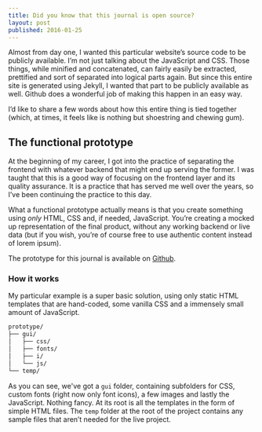 ```yaml
---
title: Did you know that this journal is open source?
layout: post
published: 2016-01-25
---
```


Almost from day one, I wanted this particular website’s source code to be publicly available. I’m not just talking about the JavaScript and CSS. Those things, while minified and concatenated, can fairly easily be extracted, prettified and sort of separated into logical parts again. But since this entire site is generated using Jekyll, I wanted that part to be publicly available as well. Github does a wonderful job of making this happen in an easy way.

I’d like to share a few words about how this entire thing is tied together (which, at times, it feels like is nothing but shoestring and chewing gum).

## The functional prototype

At the beginning of my career, I got into the practice of separating the frontend with whatever backend that might end up serving the former. I was taught that this is a good way of focusing on the frontend layer and its quality assurance. It is a practice that has served me well over the years, so I’ve been continuing the practice to this day.

What a functional prototype actually means is that you create something using _only_ HTML, CSS and, if needed, JavaScript. You’re creating a mocked up representation of the final product, without any working backend or live data (but if you wish, you’re of course free to use authentic content instead of lorem ipsum).

The prototype for this journal is available on [Github](https://github.com/frippz/blog-prototype).

### How it works

My particular example is a super basic solution, using only static HTML templates that are hand-coded, some vanilla CSS and a immensely small amount of JavaScript.

~~~bash
prototype/
├── gui/
│   ├── css/
│   ├── fonts/
│   ├── i/
│   └── js/
└── temp/
~~~

As you can see, we've got a `gui` folder, containing subfolders for CSS, custom fonts (right now only font icons), a few images and lastly the JavaScript. Nothing fancy. At its root is all the templates in the form of simple HTML files. The `temp` folder at the root of the project contains any sample files that aren’t needed for the live project.
